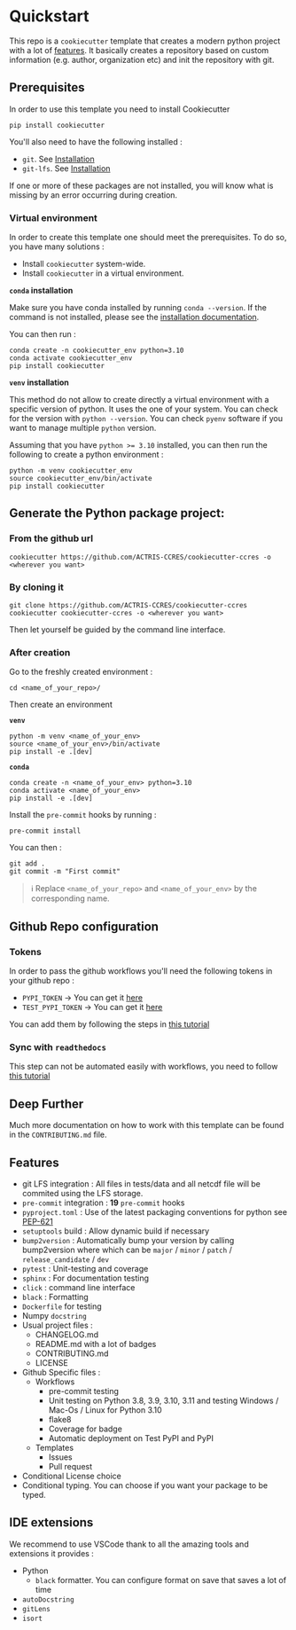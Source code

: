 # Quickstart

This repo is a `cookiecutter` template that creates a modern python project with a lot of [features](#features). It basically creates a repository based on custom information (e.g. author, organization etc) and init the repository with git.
## Prerequisites

In order to use this template you need to install Cookiecutter

```shell
pip install cookiecutter
```

You'll also need to have the following installed :
- `git`. See [Installation](https://git-scm.com/)
- `git-lfs`. See [Installation](https://git-lfs.github.com/)

If one or more of these packages are not installed, you will know what is missing by an error occurring during creation.

### Virtual environment

In order to create this template one should meet the prerequisites. To do so, you have many solutions :
- Install `cookiecutter` system-wide.
- Install `cookiecutter` in a virtual environment.

**`conda` installation**

Make sure you have conda installed by running `conda --version`. If the command is not installed, please see the [installation documentation](https://conda.io/projects/conda/en/latest/user-guide/install/index.html).

You can then run :

```shell
conda create -n cookiecutter_env python=3.10
conda activate cookiecutter_env
pip install cookiecutter
```

**`venv` installation**

This method do not allow to create directly a virtual environment with a specific version of python. It uses the one of your system. You can check for the version with `python --version`. You can check `pyenv` software if you want to manage multiple `python` version.

Assuming that you have `python >= 3.10` installed, you can then run the following to create a python environment :

```shell
python -m venv cookiecutter_env
source cookiecutter_env/bin/activate
pip install cookiecutter
```

## Generate the Python package project:

### From the github url
```shell
cookiecutter https://github.com/ACTRIS-CCRES/cookiecutter-ccres -o <wherever you want>
```

### By cloning it
```shell
git clone https://github.com/ACTRIS-CCRES/cookiecutter-ccres
cookiecutter cookiecutter-ccres -o <wherever you want>
```

Then let yourself be guided by the command line interface.

### After creation

Go to the freshly created environment :
```
cd <name_of_your_repo>/
```
Then create an environment

**`venv`**
```
python -m venv <name_of_your_env>
source <name_of_your_env>/bin/activate
pip install -e .[dev]
```

**`conda`**
```
conda create -n <name_of_your_env> python=3.10
conda activate <name_of_your_env>
pip install -e .[dev]
```

Install the `pre-commit` hooks by running :
```
pre-commit install
```

You can then :
```
git add .
git commit -m "First commit"
```

> :information_source: Replace  `<name_of_your_repo>` and `<name_of_your_env>` by the corresponding name.


## Github Repo configuration
### Tokens
In order to pass the github workflows you'll need the following tokens in your github repo :
- `PYPI_TOKEN` -> You can get it [here](https://pypi.org/)
- `TEST_PYPI_TOKEN` -> You can get it [here](https://test.pypi.org/)

You can add them by following the steps in [this tutorial](https://docs.github.com/en/actions/security-guides/encrypted-secrets#creating-encrypted-secrets-for-a-repository)

### Sync with `readthedocs`

This step can not be automated easily with workflows, you need to follow [this tutorial](https://docs.readthedocs.io/en/stable/tutorial/#getting-started)

## Deep Further

Much more documentation on how to work with this template can be found in the `CONTRIBUTING.md` file.

## Features

-  git LFS integration : All files in tests/data and all netcdf file will be commited using the LFS storage.
- `pre-commit` integration : **19** `pre-commit` hooks
- `pyproject.toml` : Use of the latest packaging conventions for python see [PEP-621](https://peps.python.org/pep-0621/)
- `setuptools` build : Allow dynamic build if necessary
- `bump2version` : Automatically bump your version by calling bump2version <which> where which can be `major` / `minor` / `patch` / `release_candidate` / `dev`
- `pytest` : Unit-testing and coverage
- `sphinx` : For documentation testing
- `click` : command line interface
- `black` : Formatting
- `Dockerfile` for testing
- Numpy `docstring`
- Usual project files :
    - CHANGELOG.md
    - README.md with a lot of badges
    - CONTRIBUTING.md
    - LICENSE
- Github Specific files :
  - Workflows
    - pre-commit testing
    - Unit testing on Python 3.8, 3.9, 3.10, 3.11 and testing Windows / Mac-Os / Linux for Python 3.10
    - flake8
    - Coverage for badge
    - Automatic deployment on Test PyPI and PyPI
  - Templates
    - Issues
    - Pull request
- Conditional License choice
- Conditional typing. You can choose if you want your package to be typed.

## IDE extensions
We recommend to use VSCode thank to all the amazing tools and extensions it provides :
- Python
  - `black` formatter. You can configure format on save that saves a lot of time
- `autoDocstring`
- `gitLens`
- `isort`
